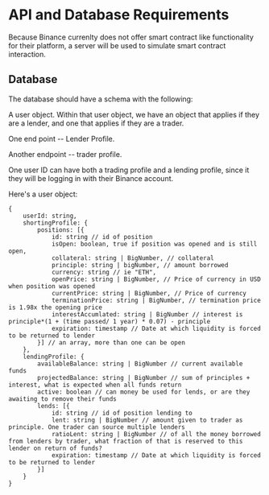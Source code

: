 # API and Database Requirements

Because Binance currenlty does not offer smart contract like functionality for their platform, a server will be used to simulate smart contract interaction.

## Database

The database should have a schema with the following:

A user object. Within that user object, we have an object that applies if they are a lender, and one that applies if they are a trader. 

One end point -- Lender Profile.

Another endpoint -- trader profile. 

One user ID can have both a trading profile and a lending profile, since it they will be logging in with their Binance account. 

Here's a user object:

```
{
    userId: string,
    shortingProfile: {
        positions: [{
            id: string // id of position
            isOpen: boolean, true if position was opened and is still open,
            collateral: string | BigNumber, // collateral
            principle: string | bigNumber, // amount borrowed
            currency: string // ie "ETH",
            openPrice: string | BigNumber, // Price of currency in USD when position was opened
            currentPrice: string | BigNumber, // Price of currency
            terminationPrice: string | BigNumber, // termination price is 1.98x the opening price
            interestAccumlated: string | BigNumber // interest is principle*(1 + (time passed/ 1 year) * 0.07) - principle
            expiration: timestamp // Date at which liquidity is forced to be returned to lender
        }] // an array, more than one can be open
    },
    lendingProfile: {
        availableBalance: string | BigNumber // current available funds
        projectedBalance: string | BigNumber // sum of principles + interest, what is expected when all funds return
        active: boolean // can money be used for lends, or are they awaiting to remove their funds
        lends: [{
            id: string // id of position lending to
            lent: string | BigNumber // amount given to trader as principle. One trader can source multiple lenders
            ratioLent: string | BigNumber // of all the money borrowed from lenders by trader, what fraction of that is reserved to this lender on return of funds? 
            expiration: timestamp // Date at which liquidity is forced to be returned to lender 
        }]
    }
}
```

